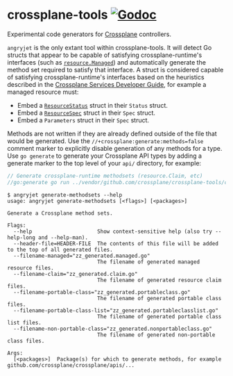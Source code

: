# crossplane-tools [![Godoc](https://img.shields.io/badge/godoc-reference-blue.svg)](https://godoc.org/github.com/crossplane/crossplane-tools)

Experimental code generators for [Crossplane] controllers.

`angryjet` is the only extant tool within crossplane-tools. It will detect Go
structs that appear to be capable of satisfying crossplane-runtime's interfaces
(such as [`resource.Managed`]) and automatically generate the method set
required to satisfy that interface. A struct is considered capable of satisfying
crossplane-runtime's interfaces based on the heuristics described in the
[Crossplane Services Developer Guide], for example a managed resource must:

* Embed a [`ResourceStatus`] struct in their `Status` struct.
* Embed a [`ResourceSpec`] struct in their `Spec` struct.
* Embed a `Parameters` struct in their `Spec` struct.

Methods are not written if they are already defined outside of the file that
would be generated. Use the `//+crossplane:generate:methods=false` comment
marker to explicitly disable generation of any methods for a type. Use `go
generate` to generate your Crossplane API types by adding a generate marker to
the top level of your `api/` directory, for example:

```go
// Generate crossplane-runtime methodsets (resource.Claim, etc)
//go:generate go run ../vendor/github.com/crossplane/crossplane-tools/cmd/angryjet/main.go generate-methodsets ./...
```

```console
$ angryjet generate-methodsets --help
usage: angryjet generate-methodsets [<flags>] [<packages>]

Generate a Crossplane method sets.

Flags:
  --help                     Show context-sensitive help (also try --help-long and --help-man).
  --header-file=HEADER-FILE  The contents of this file will be added to the top of all generated files.
  --filename-managed="zz_generated.managed.go"  
                             The filename of generated managed resource files.
  --filename-claim="zz_generated.claim.go"  
                             The filename of generated resource claim files.
  --filename-portable-class="zz_generated.portableclass.go"  
                             The filename of generated portable class files.
  --filename-portable-class-list="zz_generated.portableclasslist.go"  
                             The filename of generated portable class list files.
  --filename-non-portable-class="zz_generated.nonportableclass.go"  
                             The filename of generated non-portable class files.

Args:
  [<packages>]  Package(s) for which to generate methods, for example github.com/crossplane/crossplane/apis/...
```

[Crossplane]: https://crossplane.io
[`resource.Managed`]: https://godoc.org/github.com/crossplane/crossplane-runtime/pkg/resource#Managed
[`ResourceSpec`]: https://godoc.org/github.com/crossplane/crossplane-runtime/apis/core/v1alpha1#ResourceSpec
[`ResourceStatus`]: https://godoc.org/github.com/crossplane/crossplane-runtime/apis/core/v1alpha1#ResourceStatus
[Crossplane Services Developer Guide]: https://crossplane.io/docs/v0.3/services-developer-guide.html#defining-resource-kinds